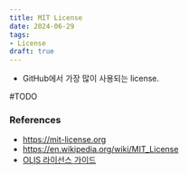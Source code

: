 ```yaml
---
title: MIT License
date: 2024-06-29
tags:
- License
draft: true
---
```


- GitHub에서 가장 많이 사용되는 license.

#TODO



### References
- https://mit-license.org
- https://en.wikipedia.org/wiki/MIT_License
- [OLIS 라이선스 가이드](https://olis.or.kr/license/licenseGuide.do)